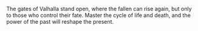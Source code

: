 The gates of Valhalla stand open, where the fallen can rise again, but only to those who control their fate. Master the cycle of life and death, and the power of the past will reshape the present.
